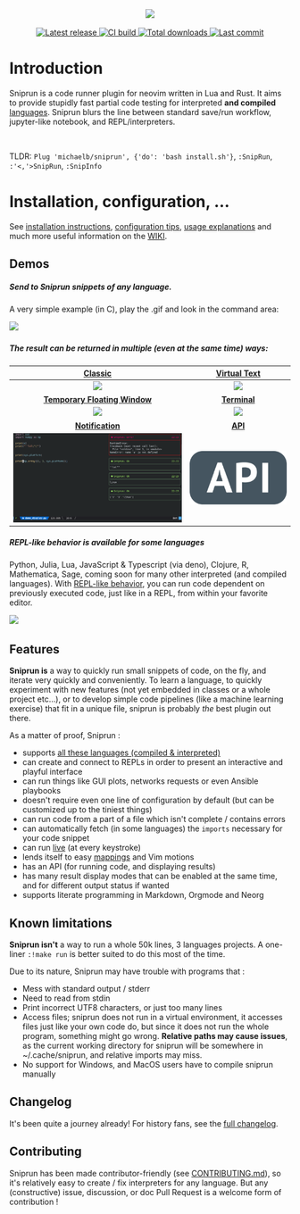 <div style="text-align:center"><img src="ressources/visual_assets/Sniprun_transparent.png" /></div>

<div align="center"><p>
    <a href="https://github.com/michaelb/sniprun/releases/latest">
      <img alt="Latest release" src="https://img.shields.io/github/v/release/michaelb/sniprun" />
    </a>
     <a href="https://github.com/michaelb/sniprun/actions">
      <img alt="CI build" src="https://github.com/michaelb/sniprun/workflows/Rust/badge.svg" />
    </a>
    <a href="https://github.com/michaelb/sniprun/releases">
      <img alt="Total downloads" src="https://img.shields.io/github/downloads/michaelb/sniprun/total" />
    </a>
    <a href="https://github.com/michaelb/sniprun/pulse">
      <img alt="Last commit" src="https://img.shields.io/github/last-commit/michaelb/sniprun"/>
    </a>
</p>
</div>






# Introduction
Sniprun is a code runner plugin for neovim written in Lua and Rust. It aims to provide stupidly fast partial code testing for interpreted **and compiled** [languages](https://michaelb.github.io/sniprun/sources/README.html#support-levels-and-languages). Sniprun blurs the line between standard save/run workflow, jupyter-like notebook, and REPL/interpreters.


</br>

TLDR: `Plug 'michaelb/sniprun', {'do': 'bash install.sh'}`, `:SnipRun`, `:'<,'>SnipRun`, `:SnipInfo`

# Installation, configuration, ...

See [installation instructions](https://michaelb.github.io/sniprun/sources/README.html#installation), [configuration tips](https://michaelb.github.io/sniprun/sources/README.html#configuration), [usage explanations](https://michaelb.github.io/sniprun/sources/README.html#usage) and much more useful information on the [WIKI](https://michaelb.github.io/sniprun/).

## Demos

##### Send to Sniprun snippets of any language.
A very simple example (in C), play the .gif and look in the command area:

![](ressources/visual_assets/demo_c.gif)

##### The result can be returned in multiple (even at the same time) ways:

[Classic](ressources/display_classic.md)|  [Virtual Text](ressources/display_virtualtext.md)
:------------------------------------------:|:------------------:
![](ressources/visual_assets/classic.png)   | ![](ressources/visual_assets/virtual_text.png)
[**Temporary Floating Window**](ressources/display_floating_window.md)  |  [**Terminal**](ressources/display_terminal.md)
![](ressources/visual_assets/floating_window.png) | ![](ressources/visual_assets/terminal.png)
[**Notification**](ressources/display_notify.md) | [**API**](API.md)
![](ressources/visual_assets/nvimnotify.png) | ![](ressources/visual_assets/api.png)


##### REPL-like behavior is available for some languages

Python, Julia, Lua, JavaScript & Typescript (via deno), Clojure, R, Mathematica, Sage, coming soon for many other interpreted (and compiled languages).
With [REPL-like behavior](https://michaelb.github.io/sniprun/sources/README.html#repl-like-behavior), you can run code dependent on previously executed code, just like in a REPL, from within your favorite editor.

![](ressources/visual_assets/760091.png)


## Features

**Sniprun is** a way to quickly run small snippets of code, on the fly, and iterate very quickly and conveniently. To learn a language, to quickly experiment with new features (not yet embedded in classes or a whole project etc...), or to develop simple code pipelines (like a machine learning exercise) that fit in a unique file, sniprun is probably _the_ best plugin out there.

As a matter of proof, Sniprun :

 - supports [all these languages (compiled & interpreted)](https://michaelb.github.io/sniprun/sources/README.html#support-levels-and-languages)
 - can create and connect to REPLs in order to present an interactive and playful interface
 - can run things like GUI plots, networks requests or even Ansible playbooks
 - doesn't require even one line of configuration by default (but can be customized up to the tiniest things)
 - can run code from a part of a file which isn't complete / contains errors
 - can automatically fetch (in some languages) the `imports` necessary for your code snippet
 - can run [live](https://michaelb.github.io/sniprun/sources/README.html#live-mode) (at every keystroke)
 - lends itself to easy [mappings](https://michaelb.github.io/sniprun/sources/README.html#mappings-recommandations) and Vim motions
 - has an API (for running code, and displaying results)
 - has many result display modes that can be enabled at the same time, and for different output status if wanted
 - supports literate programming in Markdown, Orgmode and Neorg

## Known limitations

**Sniprun isn't** a way to run a whole 50k lines, 3 languages projects. A one-liner `:!make run` is better suited to do this most of the time.

Due to its nature, Sniprun may have trouble with programs that :

- Mess with standard output / stderr
- Need to read from stdin
- Print incorrect UTF8 characters, or just too many lines
- Access files; sniprun does not run in a virtual environment, it accesses files just like your own code do, but since it does not run the whole program, something might go wrong. **Relative paths may cause issues**, as the current working directory for sniprun will be somewhere in ~/.cache/sniprun, and relative imports may miss.
- No support for Windows, and MacOS users have to compile sniprun manually 

## Changelog

It's been quite a journey already! For history fans, see the [full changelog](CHANGELOG.md).


## Contributing

Sniprun has been made contributor-friendly (see [CONTRIBUTING.md](CONTRIBUTING.md)), so it's relatively easy to create / fix interpreters for any language. But any (constructive) issue, discussion, or doc Pull Request is a welcome form of contribution !
